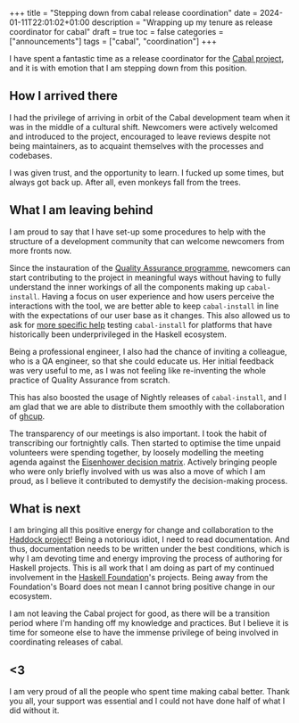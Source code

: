 +++
title = "Stepping down from cabal release coordination"
date = 2024-01-11T22:01:02+01:00
description = "Wrapping up my tenure as release coordinator for cabal"
draft = true
toc = false
categories = ["announcements"]
tags = ["cabal", "coordination"]
+++

I have spent a fantastic time as a release coordinator for the [Cabal project][cabal], and it is
with emotion that I am stepping down from this position.

## How I arrived there

I had the privilege of arriving in orbit of the Cabal development team when it was in the middle
of a cultural shift. Newcomers were actively welcomed and introduced to the project, encouraged
to leave reviews despite not being maintainers, as to acquaint themselves with the processes and
codebases.

I was given trust, and the opportunity to learn. I fucked up some times, but always got back up.
After all, even monkeys fall from the trees.

## What I am leaving behind

I am proud to say that I have set-up some procedures to help with the structure of a development 
community that can welcome newcomers from more fronts now.

Since the instauration of the [Quality Assurance programme][QA], newcomers can start contributing
to the project in meaningful ways without having to fully understand the inner workings of all 
the components making up `cabal-install`. Having a focus on user experience and how users 
perceive the interactions with the tool, we are better able to keep `cabal-install` in line
with the expectations of our user base as it changes.
This also allowed us to ask for [more specific help][QA-windows] testing `cabal-install` for platforms that
have historically been underprivileged in the Haskell ecosystem.

Being a professional engineer, I also had the chance of inviting a colleague, who is a
QA engineer, so that she could educate us. Her initial feedback was very useful to me, as I
was not feeling like re-inventing the whole practice of Quality Assurance from scratch.

This has also boosted the usage of Nightly releases of `cabal-install`, and I am glad that we are
able to distribute them smoothly with the collaboration of [ghcup][ghcup].

The transparency of our meetings is also important. I took the habit of transcribing our
fortnightly calls. Then started to optimise the time unpaid volunteers were spending together,
by loosely modelling the meeting agenda against the
[Eisenhower decision matrix](https://luxafor.com/wp-content/uploads/2023/02/The-Eisenhower-Decision-Matrix-png-1024x768.png).
Actively bringing people who were only briefly involved with us was also a move of which I am proud,
as I believe it contributed to demystify the decision-making process.

## What is next

I am bringing all this positive energy for change and collaboration to the [Haddock project][haddock]!
Being a notorious idiot, I need to read documentation. And thus, documentation needs to be written under the best conditions, 
which is why I am devoting time and energy improving the process of authoring for Haskell projects.
This is all work that I am doing as part of my continued involvement in the [Haskell Foundation][HF]'s projects.
Being away from the Foundation's Board does not mean I cannot bring positive change in our ecosystem. 

I am not leaving the Cabal project for good, as there will be a transition period where I'm handing off my knowledge and practices.
But I believe it is time for someone else to have the immense privilege of being involved in coordinating releases of cabal.

## <3

I am very proud of all the people who spent time making cabal better. Thank you all, your support was essential and I could not have
done half of what I did without it.

[cabal]: https://www.haskell.org/cabal
[QA]: https://discourse.haskell.org/t/manual-qa-for-cabal-install/6225
[QA-windows]: https://discourse.haskell.org/t/cabal-is-looking-for-qa-testers-on-the-windows-platform/8103
[ghcup]: https://github.com/haskell/cabal#ways-to-get-the-cabal-install-binary
[haddock]: https://www.haskell.org/haddock
[HF]: https://haskell.foundation

